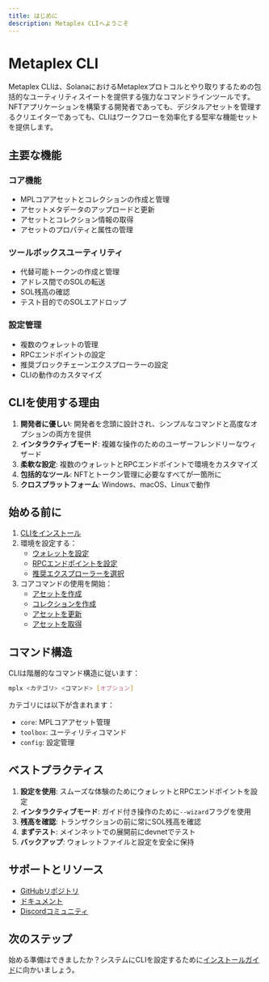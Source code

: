 ```yaml
---
title: はじめに
description: Metaplex CLIへようこそ
---
```


# Metaplex CLI

Metaplex CLIは、SolanaにおけるMetaplexプロトコルとやり取りするための包括的なユーティリティスイートを提供する強力なコマンドラインツールです。NFTアプリケーションを構築する開発者であっても、デジタルアセットを管理するクリエイターであっても、CLIはワークフローを効率化する堅牢な機能セットを提供します。

## 主要な機能

### コア機能
- MPLコアアセットとコレクションの作成と管理
- アセットメタデータのアップロードと更新
- アセットとコレクション情報の取得
- アセットのプロパティと属性の管理

### ツールボックスユーティリティ
- 代替可能トークンの作成と管理
- アドレス間でのSOLの転送
- SOL残高の確認
- テスト目的でのSOLエアドロップ

### 設定管理
- 複数のウォレットの管理
- RPCエンドポイントの設定
- 推奨ブロックチェーンエクスプローラーの設定
- CLIの動作のカスタマイズ

## CLIを使用する理由

1. **開発者に優しい**: 開発者を念頭に設計され、シンプルなコマンドと高度なオプションの両方を提供
2. **インタラクティブモード**: 複雑な操作のためのユーザーフレンドリーなウィザード
3. **柔軟な設定**: 複数のウォレットとRPCエンドポイントで環境をカスタマイズ
4. **包括的なツール**: NFTとトークン管理に必要なすべてが一箇所に
5. **クロスプラットフォーム**: Windows、macOS、Linuxで動作

## 始める前に

1. [CLIをインストール](/jp/cli/installation)
2. 環境を設定する：
   - [ウォレットを設定](/jp/cli/config/wallets)
   - [RPCエンドポイントを設定](/jp/cli/config/rpcs)
   - [推奨エクスプローラーを選択](/jp/cli/config/explorer)
3. コアコマンドの使用を開始：
   - [アセットを作成](/jp/cli/core/create-asset)
   - [コレクションを作成](/jp/cli/core/create-collection)
   - [アセットを更新](/jp/cli/core/update-asset)
   - [アセットを取得](/jp/cli/core/fetch)

## コマンド構造

CLIは階層的なコマンド構造に従います：

```bash
mplx <カテゴリ> <コマンド> [オプション]
```

カテゴリには以下が含まれます：
- `core`: MPLコアアセット管理
- `toolbox`: ユーティリティコマンド
- `config`: 設定管理

## ベストプラクティス

1. **設定を使用**: スムーズな体験のためにウォレットとRPCエンドポイントを設定
2. **インタラクティブモード**: ガイド付き操作のために`--wizard`フラグを使用
3. **残高を確認**: トランザクションの前に常にSOL残高を確認
4. **まずテスト**: メインネットでの展開前にdevnetでテスト
5. **バックアップ**: ウォレットファイルと設定を安全に保持

## サポートとリソース

- [GitHubリポジトリ](https://github.com/metaplex-foundation/cli)
- [ドキュメント](https://developers.metaplex.com)
- [Discordコミュニティ](https://discord.gg/metaplex)

## 次のステップ

始める準備はできましたか？システムにCLIを設定するために[インストールガイド](/jp/cli/installation)に向かいましょう。
